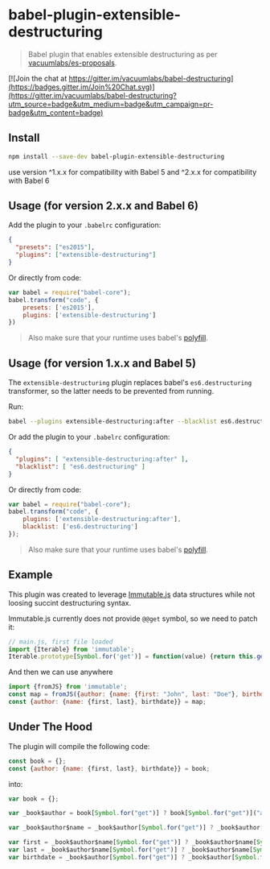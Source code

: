 # babel-plugin-extensible-destructuring

> Babel plugin that enables extensible destructuring as per [vacuumlabs/es-proposals][es-proposals].

[![Join the chat at https://gitter.im/vacuumlabs/babel-destructuring](https://badges.gitter.im/Join%20Chat.svg)](https://gitter.im/vacuumlabs/babel-destructuring?utm_source=badge&utm_medium=badge&utm_campaign=pr-badge&utm_content=badge)


## Install

```sh
npm install --save-dev babel-plugin-extensible-destructuring
```
use version ^1.x.x for compatibility with Babel 5 and ^2.x.x for compatibility with Babel 6

## Usage (for version 2.x.x and Babel 6)

Add the plugin to your `.babelrc` configuration:

```json
{
  "presets": ["es2015"],
  "plugins": ["extensible-destructuring"]
}
```

Or directly from code:

```javascript
var babel = require("babel-core");
babel.transform("code", {
    presets: ['es2015'],
    plugins: ['extensible-destructuring']
})
```

> Also make sure that your runtime uses babel's [polyfill](http://babeljs.io/docs/usage/polyfill/).

## Usage (for version 1.x.x and Babel 5)

The `extensible-destructuring` plugin replaces babel's `es6.destructuring` transformer, so the latter needs to be prevented from running.

Run:

```sh
babel --plugins extensible-destructuring:after --blacklist es6.destructuring script.js
```

Or add the plugin to your `.babelrc` configuration:

```json
{
  "plugins": [ "extensible-destructuring:after" ],
  "blacklist": [ "es6.destructuring" ]
}
```

Or directly from code:

```javascript
var babel = require("babel-core");
babel.transform("code", {
    plugins: ['extensible-destructuring:after'],
    blacklist: ['es6.destructuring']
});
```

> Also make sure that your runtime uses babel's [polyfill](http://babeljs.io/docs/usage/polyfill/).

## Example

This plugin was created to leverage [Immutable.js](https://facebook.github.io/immutable-js/) data structures while not loosing succint destructuring syntax.

Immutable.js currently does not provide `@@get` symbol, so we need to patch it:

```javascript
// main.js, first file loaded
import {Iterable} from 'immutable';
Iterable.prototype[Symbol.for('get')] = function(value) {return this.get(value); };
```

And then we can use anywhere
```javascript
import {fromJS} from 'immutable';
const map = fromJS({author: {name: {first: "John", last: "Doe"}, birthdate: "10-10-2010"}});
const {author: {name: {first, last}, birthdate}} = map;
```

## Under The Hood

The plugin will compile the following code:

```javascript
const book = {};
const {author: {name: {first, last}, birthdate}} = book;
```

into:

```javascript
var book = {};

var _book$author = book[Symbol.for("get")] ? book[Symbol.for("get")]("author") : book.author;

var _book$author$name = _book$author[Symbol.for("get")] ? _book$author[Symbol.for("get")]("name") : _book$author.name;

var first = _book$author$name[Symbol.for("get")] ? _book$author$name[Symbol.for("get")]("first") : _book$author$name.first;
var last = _book$author$name[Symbol.for("get")] ? _book$author$name[Symbol.for("get")]("last") : _book$author$name.last;
var birthdate = _book$author[Symbol.for("get")] ? _book$author[Symbol.for("get")]("birthdate") : _book$author.birthdate;
```

[es-proposals]: https://github.com/vacuumlabs/es-proposals

